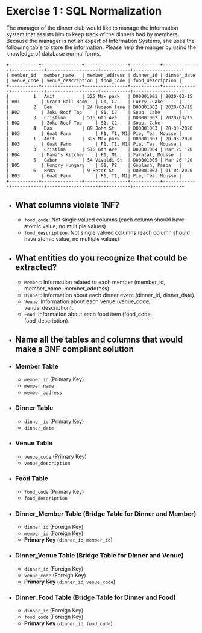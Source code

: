 # Exercise 1 : SQL Normalization

The manager of the dinner club would like to manage the information system that assists him to keep track of the dinners had by members.
Because the manager is not an expert of Information Systems, she uses the following table to store the information.
Please help the manger by using the knowledge of database normal forms.

```
+-----------+---------------+----------------+-----------+-------------+------------+-------------------+-----------+------------------+
| member_id | member_name   | member_address | dinner_id | dinner_date | venue_code | venue_description | food_code | food_description |
+-----------+---------------+----------------+-----------+-------------+------------+-------------------+-----------+------------------+
|         1 | Amit          | 325 Max park   | D00001001 | 2020-03-15  | B01        | Grand Ball Room   | C1, C2    | Curry, Cake      |
|         2 | Ben           | 24 Hudson lane | D00001002 | 2020/03/15  | B02        | Zoku Roof Top     | S1, C2    | Soup, Cake       |
|         3 | Cristina      | 516 6th Ave    | D00001002 | 2020/03/15  | B02        | Zoku Roof Top     | S1, C2    | Soup, Cake       |
|         4 | Dan           | 89 John St     | D00001003 | 20-03-2020  | B03        | Goat Farm         | P1, T1, M1| Pie, Tea, Mousse |
|         1 | Amit          | 325 Max park   | D00001003 | 20-03-2020  | B03        | Goat Farm         | P1, T1, M1| Pie, Tea, Mousse |
|         3 | Cristina      | 516 6th Ave    | D00001004 | Mar 25 '20  | B04        | Mama's Kitchen    | F1, M1    | Falafal, Mousse  |
|         5 | Gabor         | 54 Vivaldi St  | D00001005 | Mar 26 '20  | B05        | Hungry Hungary    | G1, P2    | Goulash, Pasca   |
|         6 | Hema          | 9 Peter St     | D00001003 | 01-04-2020  | B03        | Goat Farm         | P1, T1, M1| Pie, Tea, Mousse |
+-----------+---------------+----------------+-----------+-------------+------------+-------------------+-----------+------------------+

```

- ## What columns violate 1NF?

  - `food_code`: Not single valued columns (each column should have atomic value, no multiple values)</br>
  - `food_description`: Not single valued columns (each column should have atomic value, no multiple values)

- ## What entities do you recognize that could be extracted?

  - `Member`: Information related to each member (member_id, member_name, member_address).</br>
  - `Dinner`: Information about each dinner event (dinner_id, dinner_date).</br>
  - `Venue`: Information about each venue (venue_code, venue_description).</br>
  - `Food`: Information about each food item (food_code, food_description).</br>

- ## Name all the tables and columns that would make a 3NF compliant solution

- ### Member Table

  - `member_id` (Primary Key)
  - `member_name`
  - `member_address`

- ### Dinner Table

  - `dinner_id` (Primary Key)
  - `dinner_date`

- ### Venue Table

  - `venue_code` (Primary Key)
  - `venue_description`

- ### Food Table

  - `food_code` (Primary Key)
  - `food_description`

- ### Dinner_Member Table (Bridge Table for Dinner and Member)

  - `dinner_id` (Foreign Key)
  - `member_id` (Foreign Key)
  - **Primary Key** (`dinner_id`, `member_id`)

- ### Dinner_Venue Table (Bridge Table for Dinner and Venue)

  - `dinner_id` (Foreign Key)
  - `venue_code` (Foreign Key)
  - **Primary Key** (`dinner_id`, `venue_code`)

- ### Dinner_Food Table (Bridge Table for Dinner and Food)

  - `dinner_id` (Foreign Key)
  - `food_code` (Foreign Key)
  - **Primary Key** (`dinner_id`, `food_code`)
